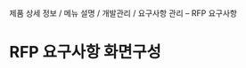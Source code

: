 <!--breadcrumb:제품 상세 정보 / 메뉴 설명 / 개발관리 / 요구사항 관리 – RFP 요구사항--><span class="md-breadcrumb">제품 상세 정보 / 메뉴 설명 / 개발관리 / 요구사항 관리 – RFP 요구사항</span>
# RFP 요구사항 화면구성
